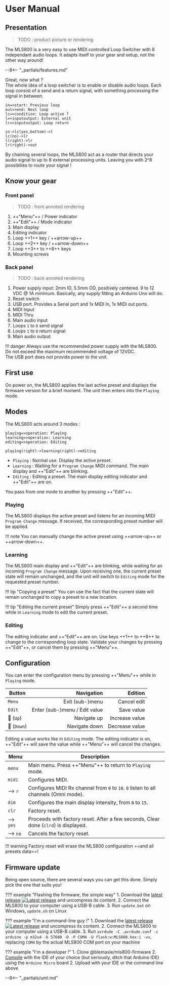 # User Manual

## Presentation

> TODO : product picture or rendering

The MLS800 is a very easy to use MIDI controlled Loop Switcher with 8 independant audio loops. It adapts itself to your gear and setup, not the other way around!

--8<-- "_partials/features.md"

Great, now what ?  
The whole idea of a loop switcher is to enable or disable audio loops. Each loop consist of a send and a return signal, with something processing the signal in between.

```flow
in=>start: Previous loop
out=>end: Next loop
lc=>condition: Loop active ?
l=>inputoutput: External unit
lr=>inputoutput: Loop return

in->lc(yes,bottom)->l
lc(no)->lr
l(right)->lr
lr(right)->out
```

By chaining several loops, the MLS800 act as a router that directs your audio signal to up to 8 external processing units. Leaving you with 2^8 possibilies to route your signal !

## Know your gear

### Front panel

> TODO : front annoted rendering

1. ++"Menu"++ / Power indicator
2. ++"Edit"++ / Mode indicator
3. Main display
4. Editing indicator
5. Loop ++1++ key / ++arrow-up++
6. Loop ++2++ key / ++arrow-down++
7. Loop ++3++ to ++8++ keys
8. Mounting screws

### Back panel

> TODO : back annoted rendering

1. Power supply input: 2mm ID, 5.5mm OD, positively centered. 9 to 12 VDC @ 1A minimum. Basically, any supply fitting an Arduino Uno will do.
2. Reset switch
3. USB port. Provides a Serial port and 1x MIDI In, 1x MIDI out ports. 
4. MIDI Input
5. MIDI Thru
6. Main audio input
7. Loops `1` to `8` send signal
8. Loops `1` to `8` return signal
9. Main audio output

!!! danger
	Always use the recommended power supply with the MLS800.  
	Do not exceed the maximum recommended voltage of 12VDC.  
	The USB port does *not* provide power to the unit.


## First use

On power on, the MLS800 applies the last active preset and displays the firmware version for a brief moment. The unit then enters into the `Playing` mode.

## Modes

The MLS800 acts around 3 modes :

```flow
playing=>operation: Playing
learning=>operation: Learning
editing=>operation: Editing

playing(right)->learning(right)->editing
```

* `Playing` : Normal use. Display the active preset.
* `Learning` : Waiting for a `Program Change` MIDI command. The main display and ++"Edit"++ are blinking.
* `Editing` : Editing a preset. The main display editing indicator and ++"Edit"++ are on.

You pass from one mode to another by pressing ++"Edit"++.  

### Playing

The MLS800 displays the active preset and listens for an incoming MIDI `Program Change` message. If received, the corresponding preset number will be applied.

!!! note
	You can manually change the active preset using ++arrow-up++ or ++arrow-down++.

### Learning

The MLS800 main display and ++"Edit"++ are blinking, while waiting for an incoming `Program Change` message. Upon receiving one, the current preset state will remain unchanged, and the unit will switch to `Editing` mode for the requested preset number.

!!! tip "Copying a preset"
	You can use the fact that the current state will remain unchanged to copy a preset to a new location.

!!! tip "Editing the current preset"
	Simply press ++"Edit"++ a second time while in `Learning` mode to edit the current preset.

### Editing

The editing indicator and ++"Edit"++ are on. Use keys ++1++ to ++8++ to change to the corresponding loop state. Validate your changes by pressing ++"Edit"++, or cancel them by pressing ++"Menu"++.

## Configuration

You can enter the configuration menu by pressing ++"Menu"++ while in `Playing` mode.

| Button 						| Navigation					| Edition			|
|-------------------------------|------------------------------:|------------------:|
|`Menu` 						| Exit (sub-)menu 				| Cancel edit 		|
|`Edit` 						| Enter (sub-)menu / Edit value | Save value 		|
|:arrow_up_small: (`Up`) 		| Navigate up 					| Increase value 	|
|:arrow_down_small: (`Down`) 	| Navigate down 				| Decrease value 	|

Editing a value works like in `Editing` mode. The editing indicator is on, ++"Edit"++ will save the value while ++"Menu"++ will cancel the changes.

| Menu 		| Description																			|
|-----------|---------------------------------------------------------------------------------------|
| `menu`	| Main menu. Press ++"Menu"++ to return to `Playing` mode.								|
| `midi`	| Configures MIDI.																		|
| --> `r`	| Configures MIDI Rx channel from `0` to `16`. `0` listen to all channels (Omni mode). 	|
| `dim`		| Configures the main display intensity, from `0` to `15`.								|
| `clr`		| Factory reset.																		|
| --> `yes`	| Proceeds with factory reset. After a few seconds, Clear done (`clrd`) is displayed.	|
| --> `no`	| Cancels the factory reset.															|

!!! warning
	Factory reset will erase the MLS800 configuration ==and all presets data==!

## Firmware update

Being open source, there are several ways you can get this done. Simply pick the one that suits you!

??? example "Flashing the firmware, the simple way"
	1. Download the [latest release](https://github.com/blemasle/mls800-firmware/releases/latest) [![Latest release](https://img.shields.io/github/release/blemasle/mls800-firmware.svg?maxAge=3600)](https://github.com/blemasle/mls800-firmware/releases/latest) and uncompress its content.
	2. Connect the MLS800 to your computer using a USB-B cable.
	3. Run `update.bat` on Windows, `update.sh` on Linux

??? example "I'm a command-line guy !"
	1. Download the [latest release](https://github.com/blemasle/mls800-firmware/releases/latest) [![Latest release](https://img.shields.io/github/release/blemasle/mls800-firmware.svg?maxAge=3600)](https://github.com/blemasle/mls800-firmware/releases/latest) and uncompress its content.
	2. Connect the MLS800 to your computer using a USB-B cable.
	3. Run `avrdude -C .avrdude.conf -c arduino -p m32u4 -b 57600 -D -P COM4 -U flash:w:MLS800.hex:i -vv`, replacing `COM4` by the actual MLS800 COM port on your machine

??? example "I'm a developer !"
	1. Clone @blemasle/mls800-firmware
	2. [Compile](software.md#compile) with the IDE of your choice (but seriously, ditch that Arduino IDE) using the `Arduino Micro` board
	2. Upload with your IDE or the command line above

--8<-- "_partials/uml.md"
